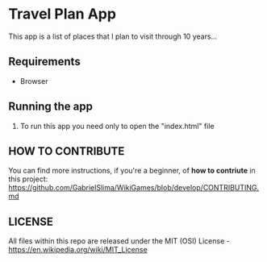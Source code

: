 # Travel Plan App
This app is a list of places that I plan to visit through 10 years...
 

## Requirements
* Browser

## Running the app
1. To run this app you need only to open the "index.html" file


## HOW TO CONTRIBUTE 
You can find more instructions, if you're a beginner, of **how to contriute** in this project: https://github.com/GabrielSlima/WikiGames/blob/develop/CONTRIBUTING.md

## LICENSE
All files within this repo are released under the MIT (OSI) License - https://en.wikipedia.org/wiki/MIT_License   

     
